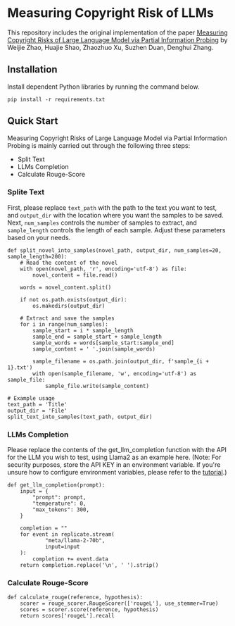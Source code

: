 # Measuring Copyright Risk of LLMs
This repository includes the original implementation of the paper [Measuring Copyright Risks of Large Language Model via Partial Information Probing](https://arxiv.org/abs/2409.13831) by Weijie Zhao, Huajie Shao, Zhaozhuo Xu, Suzhen Duan, Denghui Zhang.

## Installation
Install dependent Python libraries by running the command below.
```
pip install -r requirements.txt
```

## Quick Start
Measuring Copyright Risks of Large Language Model via Partial Information Probing is mainly carried out through the following three steps:
- Split Text
- LLMs Completion
- Calculate Rouge-Score

### Splite Text
First, please replace `text_path` with the path to the text you want to test, and `output_dir` with the location where you want the samples to be saved. Next, `num_samples` controls the number of samples to extract, and `sample_length` controls the length of each sample. Adjust these parameters based on your needs.

```
def split_novel_into_samples(novel_path, output_dir, num_samples=20, sample_length=200):
    # Read the content of the novel
    with open(novel_path, 'r', encoding='utf-8') as file:
        novel_content = file.read()

    words = novel_content.split()

    if not os.path.exists(output_dir):
        os.makedirs(output_dir)

    # Extract and save the samples
    for i in range(num_samples):
        sample_start = i * sample_length
        sample_end = sample_start + sample_length
        sample_words = words[sample_start:sample_end]
        sample_content = ' '.join(sample_words)

        sample_filename = os.path.join(output_dir, f'sample_{i + 1}.txt')
        with open(sample_filename, 'w', encoding='utf-8') as sample_file:
            sample_file.write(sample_content)

# Example usage
text_path = 'Title'
output_dir = 'File'
split_text_into_samples(text_path, output_dir)
```
### LLMs Completion
Please replace the contents of the get_llm_completion function with the API for the LLM you wish to test, using Llama2 as an example here. (Note: For security purposes, store the API KEY in an environment variable. If you're unsure how to configure environment variables, please refer to the [tutorial](https://replicate.com/meta/llama-2-70b/api).)
```
def get_llm_completion(prompt):
    input = {
        "prompt": prompt,
        "temperature": 0,
        "max_tokens": 300,
    }

    completion = ""
    for event in replicate.stream(
            "meta/llama-2-70b",
            input=input
    ):
        completion += event.data
    return completion.replace('\n', ' ').strip()
```

### Calculate Rouge-Score
```
def calculate_rouge(reference, hypothesis):
    scorer = rouge_scorer.RougeScorer(['rougeL'], use_stemmer=True)
    scores = scorer.score(reference, hypothesis)
    return scores['rougeL'].recall
```

